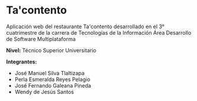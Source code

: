 # Ta'contento

Aplicación web del restaurante Ta'contento desarrollado en el 3° cuatrimestre de la carrera de Tecnologías de la Información Área Desarrollo de Software Multiplataforma

**Nivel:** Técnico Superior Universitario

**Integrantes:**
* José Manuel Silva Tlaltizapa
* Perla Esmeralda Reyes Pelagio
* José Fernando Galeana Pineda
* Wendy de Jesús Santos
